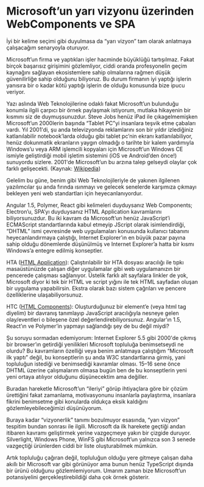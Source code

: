 # Microsoft’un yarı vizyonu üzerinden WebComponents ve SPA

İyi bir kelime seçimi gibi duyulmasa da “yarı vizyon” tam olarak anlatmaya çalışacağım senaryoyla oturuyor.

Microsoft’un firma ve yaptıkları işler hacminde büyüklüğü tartışılmaz. Fakat birçok başarısız girişimini gözlemliyor, ciddi oranda profesyonelin geçim kaynağını sağlayan ekosistemlere sahip olmalarına rağmen düşük güvenilirliğe sahip olduğunu biliyoruz. Bu durum firmanın iyi yaptığı işlerin yanısıra bir o kadar kötü yaptığı işlerin de olduğu konusunda bize ipucu veriyor.

Yazı aslında Web Teknolojilerine odaklı fakat Microsoft’un bulunduğu konumla ilgili çarpıcı bir örnek paylaşmak istiyorum, mutlaka hikayenin bir kısmını siz de duymuşsunuzdur. Steve Jobs henüz iPad ile çıkagelmemişken Microsoft’un 2000lerin başında “Tablet PC”yi insanlara teşvik etme çabaları vardı. Yıl 2001'di, şu anda televizyonda reklamlarını son bir yıldır izlediğiniz katlanılabilir notebook’larda olduğu gibi tablet pc’nin ekranı katlanılabiliyor, henüz dokunmatik ekranların yaygın olmadığı o tarihte bir kalem yardımıyla Windows’u veya ARM işlemcili kopyaları için Microsoft’un Windows CE ismiyle geliştirdiği mobil işletim sistemini (iOS ve Android’den önce!) sunuyordu sizlere. 2001'de Microsoft’un bu arzına talep gelseydi olaylar çok farklı gelişecekti. (Kaynak: [Wikipedia](https://en.wikipedia.org/wiki/Microsoft_Tablet_PC))

Gelelim bu güne, benim gibi Web Teknolojileriyle de yakınen ilgilenen yazılımcılar şu anda fırında ısınmayı ve gelecek senelerde karşımıza çıkmayı bekleyen yeni web standartları için heyecanlanıyordur.

Angular 1.5, Polymer, React gibi kelimeleri duyduysanız Web Components; Electron’u, SPA’yı duyduysanız HTML Application kavramlarını biliyorsunuzdur. Bu iki kavram da Microsoft’un henüz JavaScript’i ECMAScript standartlarında kabul etmeyip JScript olarak isimlendirdiği, “DHTML” ismi çevresinde web uygulamaları konusunda kullanıcı tabanını heyecanlandırmaya çalıştığı, Internet Explorer’ın en büyük pazar payına sahip olduğu dönemlerde düşünülmüş ve Internet Explorer’a hatta bir kısmı Windows’a entegre edilmiş konseptler.

HTA ([HTML Application](https://en.wikipedia.org/wiki/HTML_Application)): Çalıştırılabilir bir HTA dosyası aracılığı ile tıpkı masaüstünüzde çalışan diğer uygulamalar gibi web uygulamanızın bir pencerede çalışması sağlanıyor. Üstelik farklı alt sayfalara linkler de yok, Microsoft diyor ki tek bir HTML ve script yığını ile tek HTML sayfadan oluşan bir uygulama yapabilirsin. Ekstra olarak bazı sistem çağrıları ve pencere özelliklerine ulaşabiliyorsunuz.

HTC ([HTML Components](https://en.wikipedia.org/wiki/HTML_Components)): Oluşturduğunuz bir element’e (veya html tag diyelim) bir davranış tanımlayıp JavaScript aracılığıyla nesneye gelen olay/eventleri o bileşene özel değerlendirebiliyorsunuz. Angular’ın 1.5, React’ın ve Polymer’in yapmayı sağlandığı şey de bu değil miydi?

Şu soruyu sormadan edemiyorum: Internet Explorer 5.5 gibi 2000'de çıkmış bir browser’ın getirdiği yenilikleri Microsoft topluluğa benimsetseydi ne olurdu? Bu kavramların özelliği veya benim anlatmaya çalıştığım “Microsoft ilk yaptı” değil, bu konseptlerin şu anda W3C standartlarına girmiş, yani topluluğun istediği ve benimsediği kavramlar olması. 15–16 sene önce DHTML üzerine çalışmalarım olmasa bugün ben de bu konseptlerin yeni yeni ortaya atılıyor olduğunu düşünecektim ama değiller.

Buradan hareketle Microsoft’un “ileriyi” görüp ihtiyaçlara göre bir çözüm ürettiğini fakat zamanlama, motivasyonunu insanlarla paylaştırma, insanlara fikrini benimsetme gibi konularda oldukça eksik kaldığını gözlemleyebileceğimizi düşünüyorum.

Buraya kadar “vizyonerlik” tanımı bozulmuyor esasında, “yarı vizyon” tespitim bundan sonrası ile ilgili. Microsoft da ilk harekete geçtiği andan itibaren kavramı geliştirmek yerine vazgeçmeye yakın bir çizgide duruyor. Silverlight, Windows Phone, WinFS gibi Microsoft’un yalnızca son 3 senede vazgeçtiği ürünlerden ciddi bir liste oluşturabilmek mümkün.

Artık topluluğu çağıran değil, topluluğun olduğu yere gitmeye çalışan daha akıllı bir Microsoft var gibi görünüyor ama bunun henüz TypeScript dışında bir ürünü olduğunu gözlemlemiyorum. Umarım zaman bize Microsoft’un potansiyelini gerçekleştirebildiği daha çok örnek gösterir.
